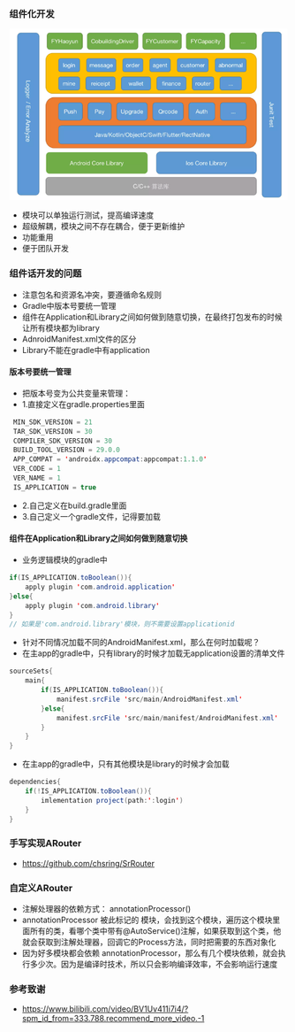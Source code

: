 ### 组件化开发
![img.png](resource/组件化架构图.png)
- 模块可以单独运行测试，提高编译速度
- 超级解耦，模块之间不存在耦合，便于更新维护
- 功能重用
- 便于团队开发

### 组件话开发的问题
- 注意包名和资源名冲突，要遵循命名规则
- Gradle中版本号要统一管理
- 组件在Application和Library之间如何做到随意切换，在最终打包发布的时候让所有模块都为library
- AdnroidManifest.xml文件的区分
- Library不能在gradle中有application

#### 版本号要统一管理
- 把版本号变为公共变量来管理：
- 1.直接定义在gradle.properties里面
```java
 MIN_SDK_VERSION = 21
 TAR_SDK_VERSION = 30
 COMPILER_SDK_VERSION = 30
 BUILD_TOOL_VERSION = 29.0.0
 APP_COMPAT = 'androidx.appcompat:appcompat:1.1.0'
 VER_CODE = 1
 VER_NAME = 1
 IS_APPLICATION = true
```
- 2.自己定义在build.gradle里面
- 3.自己定义一个gradle文件，记得要加载

#### 组件在Application和Library之间如何做到随意切换
- 业务逻辑模块的gradle中
```java
if(IS_APPLICATION.toBoolean()){
    apply plugin 'com.android.application'
}else{
    apply plugin 'com.android.library'
}
// 如果是'com.android.library'模块，则不需要设置applicationid
```
- 针对不同情况加载不同的AndroidManifest.xml，那么在何时加载呢？
- 在主app的gradle中，只有library的时候才加载无application设置的清单文件
```java
sourceSets{
    main{
        if(IS_APPLICATION.toBoolean()){
            manifest.srcFile 'src/main/AndroidManifest.xml'
        }else{
            manifest.srcFile 'src/main/manifest/AndroidManifest.xml'
        }
    }
}
```
- 在主app的gradle中，只有其他模块是library的时候才会加载
```java
dependencies{
    if(!IS_APPLICATION.toBoolean()){
        imlementation project(path:':login')
    }
}
```
### 手写实现ARouter
- https://github.com/chsring/SrRouter

### 自定义ARouter
- 注解处理器的依赖方式： annotationProcessor() 
- annotationProcessor 被此标记的 模块，会找到这个模块，遍历这个模块里面所有的类，看哪个类中带有@AutoService()注解，如果获取到这个类，他就会获取到注解处理器，回调它的Process方法，同时把需要的东西对象化
- 因为好多模块都会依赖 annotationProcessor，那么有几个模块依赖，就会执行多少次。因为是编译时技术，所以只会影响编译效率，不会影响运行速度


### 参考致谢
- https://www.bilibili.com/video/BV1Uv411i7i4/?spm_id_from=333.788.recommend_more_video.-1